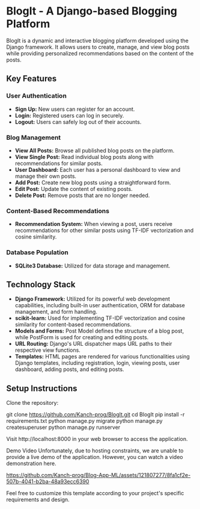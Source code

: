 # BlogIt - A Django-based Blogging Platform

BlogIt is a dynamic and interactive blogging platform developed using the Django framework. It allows users to create, manage, and view blog posts while providing personalized recommendations based on the content of the posts.

## Key Features

### User Authentication

- **Sign Up:** New users can register for an account.
- **Login:** Registered users can log in securely.
- **Logout:** Users can safely log out of their accounts.

### Blog Management

- **View All Posts:** Browse all published blog posts on the platform.
- **View Single Post:** Read individual blog posts along with recommendations for similar posts.
- **User Dashboard:** Each user has a personal dashboard to view and manage their own posts.
- **Add Post:** Create new blog posts using a straightforward form.
- **Edit Post:** Update the content of existing posts.
- **Delete Post:** Remove posts that are no longer needed.

### Content-Based Recommendations

- **Recommendation System:** When viewing a post, users receive recommendations for other similar posts using TF-IDF vectorization and cosine similarity.

### Database Population

- **SQLite3 Database:** Utilized for data storage and management.

## Technology Stack

- **Django Framework:** Utilized for its powerful web development capabilities, including built-in user authentication, ORM for database management, and form handling.
- **scikit-learn:** Used for implementing TF-IDF vectorization and cosine similarity for content-based recommendations.
- **Models and Forms:** Post Model defines the structure of a blog post, while PostForm is used for creating and editing posts.
- **URL Routing:** Django's URL dispatcher maps URL paths to their respective view functions.
- **Templates:** HTML pages are rendered for various functionalities using Django templates, including registration, login, viewing posts, user dashboard, adding posts, and editing posts.

## Setup Instructions

Clone the repository:

git clone https://github.com/Kanch-prog/BlogIt.git
cd BlogIt
pip install -r requirements.txt
python manage.py migrate
python manage.py createsuperuser
python manage.py runserver

Visit http://localhost:8000 in your web browser to access the application.

Demo Video
Unfortunately, due to hosting constraints, we are unable to provide a live demo of the application. However, you can watch a video demonstration here.

https://github.com/Kanch-prog/Blog-App-ML/assets/121807277/8fa1cf2e-507b-4041-b2ba-48a93ecc6390

Feel free to customize this template according to your project's specific requirements and design.

